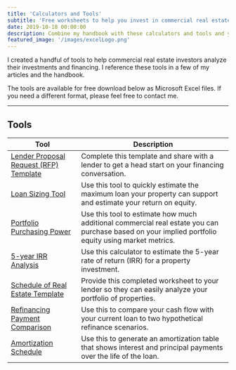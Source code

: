 ```yaml
---
title: 'Calculators and Tools'
subtitle: 'Free worksheets to help you invest in commercial real estate'
date: 2019-10-18 00:00:00
description: Combine my handbook with these calculators and tools and you’ll be on your way to handling your own apartment financing.
featured_image: '/images/excelLogo.png'
---
```


I created a handful of tools to help commercial real estate investors analyze their investments and financing. I reference these tools in a few of my articles and the handbook.

The tools are available for free download below as Microsoft Excel files. If you need a different format, please feel free to contact me.

---

## Tools

| Tool                 | Description |
|----------------------|---------------|
| <a href="/assets/worksheets/Request-For-Proposal-Template.xlsx" class="js-no-ajax">Lender Proposal Request (RFP) Template</a>  | Complete this template and share with a lender to get a head start on your financing conversation. | 
|<a href="/assets/worksheets/MaximumLoanAmount.xlsx" class="js-no-ajax">Loan Sizing Tool</a> | Use this tool to quickly estimate the maximum loan your property can support and estimate your return on equity. |
|  <a href="/assets/worksheets/Portfolio-Purchasing-Power.xlsx" class="js-no-ajax">Portfolio Purchasing Power</a> | Use this tool to estimate how much additional commercial real estate you can purchase based on your implied portfolio equity using market metrics.|
| <a href="/assets/worksheets/5yr-IRR-Analysis.xlsx" class="js-no-ajax">5-year IRR Analysis</a> | Use this calculator to estimate the 5-year rate of return (IRR) for a property investment.|
| <a href="/assets/worksheets/RealEstateScheduleTemplate.xlsx" class="js-no-ajax">Schedule of Real Estate Template</a> | Provide this completed worksheet to your lender so they can easily analyze your portfolio of properties.|
| <a href="/assets/worksheets/RefinancingPaymentComparison.xlsx" class="js-no-ajax">Refinancing Payment Comparison</a> | Use this to compare your cash flow with your current loan to two hypothetical refinance scenarios.|
| <a href="/assets/worksheets/AmortizationSchedule.xlsx" class="js-no-ajax">Amortization Schedule</a> | Use this to generate an amortization table that shows interest and principal payments over the life of the loan. |

